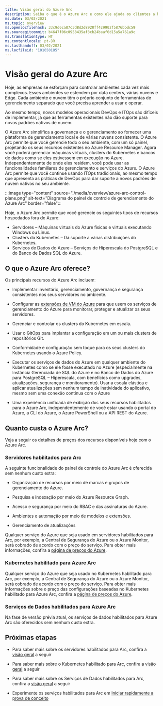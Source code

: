 ```yaml
---
title: Visão geral do Azure Arc
description: Saiba o que é o Azure Arc e como ele ajuda os clientes a habilitar o gerenciamento e a governança dos recursos híbridos com outros serviços e recursos do Azure.
ms.date: 03/02/2021
ms.topic: overview
ms.openlocfilehash: 33c9d6ca87c3d8d2d8920ff429902f5876bbdc59
ms.sourcegitcommit: b4647f06c0953435af3cb24baaf6d15a5a761a9c
ms.translationtype: HT
ms.contentlocale: pt-BR
ms.lasthandoff: 03/02/2021
ms.locfileid: "101650185"
---
```

# <a name="azure-arc-overview"></a>Visão geral do Azure Arc

Hoje, as empresas se esforçam para controlar ambientes cada vez mais complexos. Esses ambientes se estendem por data centers, várias nuvens e Edge. Cada ambiente e nuvem têm o próprio conjunto de ferramentas de gerenciamento separado que você precisa aprender a usar e operar.

Ao mesmo tempo, novos modelos operacionais DevOps e ITOps são difíceis de implementar, já que as ferramentas existentes não dão suporte para novos padrões nativos de nuvem.

O Azure Arc simplifica a governança e o gerenciamento ao fornecer uma plataforma de gerenciamento local e de várias nuvens consistente. O Azure Arc permite que você gerencie todo o seu ambiente, com um só painel, projetando os seus recursos existentes no Azure Resource Manager. Agora você poderá gerenciar máquinas virtuais, clusters do Kubernetes e bancos de dados como se eles estivessem em execução no Azure. Independentemente de onde eles residem, você pode usar as funcionalidades familiares de gerenciamento e serviços do Azure. O Azure Arc permite que você continue usando ITOps tradicionais, ao mesmo tempo que apresenta as práticas de DevOps para dar suporte a novos padrões de nuvem nativos no seu ambiente.

:::image type="content" source="./media/overview/azure-arc-control-plane.png" alt-text="Diagrama do painel de controle de gerenciamento do Azure Arc" border="false":::

Hoje, o Azure Arc permite que você gerencie os seguintes tipos de recursos hospedados fora do Azure:

* Servidores – Máquinas virtuais do Azure físicas e virtuais executando Windows ou Linux.
* Clusters do Kubernetes – Dá suporte a várias distribuições do Kubernetes.
* Serviços de Dados do Azure – Serviços de Hiperescala do PostgreSQL e do Banco de Dados SQL do Azure.

## <a name="what-does-azure-arc-deliver"></a>O que o Azure Arc oferece?

Os principais recursos do Azure Arc incluem:

* Implementar inventário, gerenciamento, governança e segurança consistentes nos seus servidores no ambiente.

* Configurar as [extensões de VM do Azure](./servers/manage-vm-extensions.md) para que usem os serviços de gerenciamento do Azure para monitorar, proteger e atualizar os seus servidores.

* Gerenciar e controlar os clusters do Kubernetes em escala.

* Usar o GitOps para implantar a configuração em um ou mais clusters de repositórios Git.

*  Conformidade e configuração sem toque para os seus clusters do Kubernetes usando o Azure Policy.

* Executar os serviços de dados do Azure em qualquer ambiente do Kubernetes como se ele fosse executado no Azure (especialmente na Instância Gerenciada de SQL do Azure e no Banco de Dados do Azure para PostgreSQL – Hiperescala, com benefícios como upgrades, atualizações, segurança e monitoramento). Usar a escala elástica e aplicar atualizações sem nenhum tempo de inatividade do aplicativo, mesmo sem uma conexão contínua com o Azure

* Uma experiência unificada de exibição dos seus recursos habilitados para o Azure Arc, independentemente de você estar usando o portal do Azure, a CLI do Azure, o Azure PowerShell ou a API REST do Azure.

## <a name="how-much-does-azure-arc-cost"></a>Quanto custa o Azure Arc?

Veja a seguir os detalhes de preços dos recursos disponíveis hoje com o Azure Arc.

### <a name="arc-enabled-servers"></a>Servidores habilitados para Arc

A seguinte funcionalidade do painel de controle do Azure Arc é oferecida sem nenhum custo extra:

* Organização de recursos por meio de marcas e grupos de gerenciamento do Azure.

* Pesquisa e indexação por meio do Azure Resource Graph.

* Acesso e segurança por meio do RBAC e das assinaturas do Azure.

* Ambientes e automação por meio de modelos e extensões.

* Gerenciamento de atualizações

Qualquer serviço do Azure que seja usado em servidores habilitados para Arc, por exemplo, a Central de Segurança do Azure ou o Azure Monitor, será cobrado de acordo com o preço do serviço. Para obter mais informações, confira a [página de preços do Azure](https://azure.microsoft.com/pricing/).

### <a name="azure-arc-enabled-kubernetes"></a>Kubernetes habilitado para Azure Arc

Qualquer serviço do Azure que seja usado no Kubernetes habilitado para Arc, por exemplo, a Central de Segurança do Azure ou o Azure Monitor, será cobrado de acordo com o preço do serviço. Para obter mais informações sobre o preço das configurações baseadas no Kubernetes habilitado para Azure Arc, confira a [página de preços do Azure](https://azure.microsoft.com/pricing/).

### <a name="azure-arc-enabled-data-services"></a>Serviços de Dados habilitados para Azure Arc

Na fase de versão prévia atual, os serviços de dados habilitados para Azure Arc são oferecidos sem nenhum custo extra.

## <a name="next-steps"></a>Próximas etapas

* Para saber mais sobre os servidores habilitados para Arc, confira a [visão geral](./servers/overview.md) a seguir

* Para saber mais sobre o Kubernetes habilitado para Arc, confira a [visão geral](./kubernetes/overview.md) a seguir

* Para saber mais sobre os Serviços de Dados habilitados para Arc, confira a [visão geral](https://azure.microsoft.com/services/azure-arc/hybrid-data-services/) a seguir

* Experimente os serviços habilitados para Arc em [Iniciar rapidamente a prova de conceito](https://azurearcjumpstart.io/azure_arc_jumpstart/)
